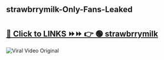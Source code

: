 
 ## strawbrrymilk-Only-Fans-Leaked

# <h2><a href="https://clipsfans.com/strawbrrymilk&ref=git">🔗 Click to LINKS ⏩⏩ 👉 🟢 strawbrrymilk </a></h2>

<a href="https://clipsfans.com/strawbrrymilk&ref=git" rel="nofollow" data-target="animated-image.originalLink"><img src="https://i.ibb.co.com/xMMVF88/686577567.gif" alt="Viral Video Original" style="max-width: 100%; display: inline-block;" data-target="animated-image.originalImage"></a>
